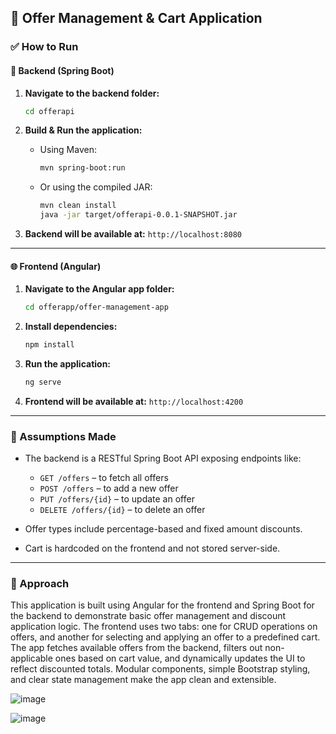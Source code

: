 ## 💼 Offer Management & Cart Application

### ✅ How to Run

#### 🔧 Backend (Spring Boot)

1. **Navigate to the backend folder:**

   ```bash
   cd offerapi
   ```

2. **Build & Run the application:**

   * Using Maven:

     ```bash
     mvn spring-boot:run
     ```

   * Or using the compiled JAR:

     ```bash
     mvn clean install
     java -jar target/offerapi-0.0.1-SNAPSHOT.jar
     ```

3. **Backend will be available at:**
   `http://localhost:8080`

---

#### 🌐 Frontend (Angular)

1. **Navigate to the Angular app folder:**

   ```bash
   cd offerapp/offer-management-app
   ```

2. **Install dependencies:**

   ```bash
   npm install
   ```

3. **Run the application:**

   ```bash
   ng serve
   ```

4. **Frontend will be available at:**
   `http://localhost:4200`

---

### 📌 Assumptions Made

* The backend is a RESTful Spring Boot API exposing endpoints like:

  * `GET /offers` – to fetch all offers
  * `POST /offers` – to add a new offer
  * `PUT /offers/{id}` – to update an offer
  * `DELETE /offers/{id}` – to delete an offer
* Offer types include percentage-based and fixed amount discounts.
* Cart is hardcoded on the frontend and not stored server-side.

---

### 🧠 Approach

This application is built using Angular for the frontend and Spring Boot for the backend to demonstrate basic offer management and discount application logic. The frontend uses two tabs: one for CRUD operations on offers, and another for selecting and applying an offer to a predefined cart. The app fetches available offers from the backend, filters out non-applicable ones based on cart value, and dynamically updates the UI to reflect discounted totals. Modular components, simple Bootstrap styling, and clear state management make the app clean and extensible.

![image](https://github.com/user-attachments/assets/10ab63e4-8c11-44f1-92c3-6a13ea73cc09)

![image](https://github.com/user-attachments/assets/468067fa-ac4b-49c3-9546-85b9d4ac8506)


